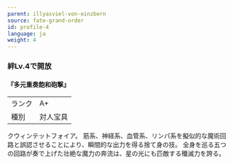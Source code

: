 ```yaml
---
parent: illyasviel-von-einzbern
source: fate-grand-order
id: profile-4
language: ja
weight: 4
---
```


### 絆Lv.4で開放

#### 『多元重奏飽和砲撃』

<table>
  <tr><td>ランク</td><td>A+</td></tr>
  <tr><td>種別</td><td>対人宝具</td></tr>
</table>

クウィンテットフォイア。
筋系、神経系、血管系、リンパ系を擬似的な魔術回路と誤認させることにより、瞬間的な出力を得る捨て身の技。
全身を巡る五つの回路が奏で上げた壮絶な魔力の奔流は、星の光にも匹敵する殲滅力を誇る。
